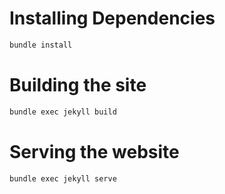 # Installing Dependencies

```bash
bundle install
```

# Building the site

```bash
bundle exec jekyll build
```

# Serving the website

```bash
bundle exec jekyll serve
```
